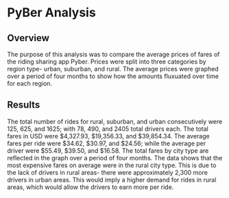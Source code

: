# PyBer Analysis

## Overview
The purpose of this analysis was to compare the average prices of fares of the riding sharing app Pyber. Prices were split into three categories by region type- urban, suburban, and rural. The average prices were graphed over a period of four months to show how the amounts fluxuated over time for each region.

## Results
The total number of rides for rural, suburban, and urban consecutively were 125, 625, and 1625; with 78, 490, and 2405 total drivers each. The total fares in USD were $4,327.93, $19,356.33, and $39,854.34. The average fares per ride were $34.62, $30.97, and $24.56; while the average per driver were $55.49, $39.50, and $16.58. The total fares by city type are reflected in the graph over a period of four months. The data shows that the most expensive fares on average were in the rural city type. This is due to the lack of drivers in rural areas- there were approximately 2,300 more drivers in urban areas. This would imply a higher demand for rides in rural areas, which would allow the drivers to earn more per ride. 
